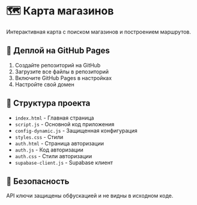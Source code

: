 # 🗺️ Карта магазинов

Интерактивная карта с поиском магазинов и построением маршрутов.

## 🚀 Деплой на GitHub Pages

1. Создайте репозиторий на GitHub
2. Загрузите все файлы в репозиторий
3. Включите GitHub Pages в настройках
4. Настройте свой домен

## 📁 Структура проекта

- `index.html` - Главная страница
- `script.js` - Основной код приложения
- `config-dynamic.js` - Защищенная конфигурация
- `styles.css` - Стили
- `auth.html` - Страница авторизации
- `auth.js` - Код авторизации
- `auth.css` - Стили авторизации
- `supabase-client.js` - Supabase клиент

## 🔐 Безопасность

API ключи защищены обфускацией и не видны в исходном коде.
